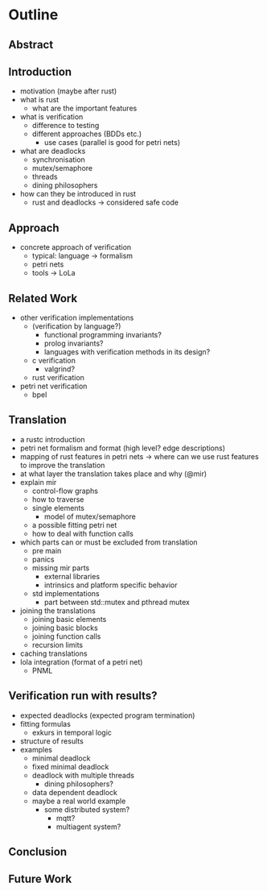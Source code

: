 # Outline

## Abstract
## Introduction
- motivation (maybe after rust)
- what is rust
  - what are the important features
- what is verification
  - difference to testing
  - different approaches (BDDs etc.)
    - use cases (parallel is good for petri nets)
- what are deadlocks
  - synchronisation
  - mutex/semaphore
  - threads
  - dining philosophers
- how can they be introduced in rust
  - rust and deadlocks -> considered safe code

## Approach
- concrete approach of verification
  - typical: language -> formalism
  - petri nets
  - tools -> LoLa

## Related Work
  - other verification implementations
    - (verification by language?)
      - functional programming invariants?
      - prolog invariants?
      - languages with verification methods in its design?
    - c verification
      - valgrind?
    - rust verification
  - petri net verification
    - bpel

## Translation
  - a rustc introduction
  - petri net formalism and format (high level? edge descriptions)
  - mapping of rust features in petri nets -> where can we use rust features to improve the translation
  - at what layer the translation takes place and why (@mir)
  - explain mir 
    - control-flow graphs
    - how to traverse
    - single elements
      - model of mutex/semaphore
    - a possible fitting petri net
    - how to deal with function calls
  - which parts can or must be excluded from translation
    - pre main
    - panics
    - missing mir parts
      - external libraries
      - intrinsics and platform specific behavior
    - std implementations
      - part between std::mutex and pthread mutex
  - joining the translations
    - joining basic elements
    - joining basic blocks
    - joining function calls
    - recursion limits
  - caching translations
  - lola integration (format of a petri net)
    - PNML

## Verification run with results?
  - expected deadlocks (expected program termination)
  - fitting formulas
    - exkurs in temporal logic
  - structure of results
  - examples
    - minimal deadlock
    - fixed minimal deadlock
    - deadlock with multiple threads
      - dining philosophers?
    - data dependent deadlock
    - maybe a real world example
      - some distributed system?
        - mqtt?
        - multiagent system?

## Conclusion

## Future Work